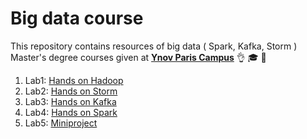# Big data course
This repository contains resources of big data ( Spark, Kafka, Storm ) Master's degree courses given at [**Ynov Paris Campus**](https://www.ynov.com/) 👌 🎓 📝

1. Lab1: [Hands on Hadoop](docs/lab1.md)
2. Lab2: [Hands on Storm](docs/lab2.md)
3. Lab3: [Hands on Kafka](docs/lab3.md)
4. Lab4: [Hands on Spark](docs/lab4.md)
5. Lab5: [Miniproject](docs/miniprojcet.md)


